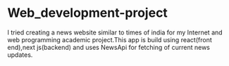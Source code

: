 # Web_development-project
I tried creating a news website similar to times of india for my Internet and web programming academic project.This app is build using react(front end),next js(backend) and uses NewsApi for fetching of current news updates.
